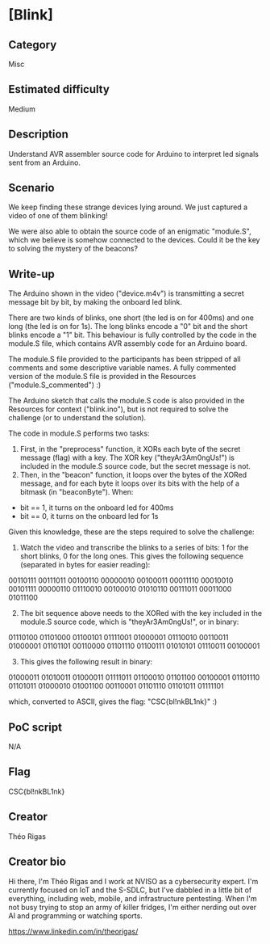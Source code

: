 # [Blink]

## Category
Misc 

## Estimated difficulty
Medium 

## Description
Understand AVR assembler source code for Arduino to interpret led signals sent from an Arduino.

## Scenario
We keep finding these strange devices lying around. We just captured a video of one of them blinking! 

We were also able to obtain the source code of an enigmatic "module.S", which we believe is somehow connected to the devices. Could it be the key to solving the mystery of the beacons?

## Write-up
The Arduino shown in the video ("device.m4v") is transmitting a secret message bit by bit, by making the onboard led blink. 

There are two kinds of blinks, one short (the led is on for 400ms) and one long (the led is on for 1s). The long blinks encode a "0" bit and the short blinks encode a "1" bit. This behaviour is fully controlled by the code in the module.S file, which contains AVR assembly code for an Arduino board. 

The module.S file provided to the participants has been stripped of all comments and some descriptive variable names. A fully commented version of the module.S file is provided in the Resources ("module.S_commented") :)

The Arduino sketch that calls the module.S code is also provided in the Resources for context ("blink.ino"), but is not required to solve the challenge (or to understand the solution).

The code in module.S performs two tasks: 

1) First, in the "preprocess" function, it XORs each byte of the secret message (flag) with a key. The XOR key ("theyAr3Am0ngUs!") is included in the module.S source code, but the secret message is not. 
2) Then, in the "beacon" function, it loops over the bytes of the XORed message, and for each byte it loops over its bits with the help of a bitmask (in "beaconByte"). When: 
- bit == 1, it turns on the onboard led for 400ms
- bit == 0, it turns on the onboard led for 1s

Given this knowledge, these are the steps required to solve the challenge: 

1) Watch the video and transcribe the blinks to a series of bits: 1 for the short blinks, 0 for the long ones. This gives the following sequence (separated in bytes for easier reading):

00110111 00111011 00100110 00000010 00100011 00011110 00010010 00101111 00000110 01110010 00100010 01010110 00111011 00011000 01011100

2) The bit sequence above needs to the XORed with the key included in the module.S source code, which is "theyAr3Am0ngUs!", or in binary: 

01110100 01101000 01100101 01111001 01000001 01110010 00110011 01000001 01101101 00110000 01101110 01100111 01010101 01110011 00100001

3) This gives the following result in binary: 

01000011 01010011 01000011 01111011 01100010 01101100 00100001 01101110 01101011 01000010 01001100 00110001 01101110 01101011 01111101 

which, converted to ASCII, gives the flag: "CSC{bl!nkBL1nk}" :) 

## PoC script
N/A 

## Flag
CSC{bl!nkBL1nk}

## Creator
Théo Rigas

## Creator bio
Hi there, I'm Théo Rigas and I work at NVISO as a cybersecurity expert. I'm currently focused on IoT and the S-SDLC, but I've dabbled in a little bit of everything, including web, mobile, and infrastructure pentesting. When I'm not busy trying to stop an army of killer fridges, I'm either nerding out over AI and programming or watching sports.

https://www.linkedin.com/in/theorigas/